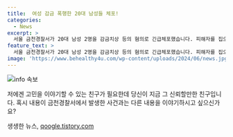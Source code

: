 ```yaml
---
title:  여성 감금 폭행한 20대 남성들 체포!
categories:
  - News
excerpt: >
  서울 금천경찰서가 20대 남성 2명을 감금치상 등의 혐의로 긴급체포했습니다. 피해자를 집으로 데려가 폭행하고 4시간 넘게 감금한 혐의를 받고 있으며, 이들은 피해자가 한 여성을 만난 것을 이유로 범행한 것으로 알려졌습니다. 경찰은 구속영장을 신청할지 검토 중이며, 가해자들은 인근 주민의 신고로 체포됐습니다.
feature_text: >
  서울 금천경찰서가 20대 남성 2명을 감금치상 등의 혐의로 긴급체포했습니다. 피해자를 집으로 데려가 폭행하고 4시간 넘게 감금한 혐의를 받고 있으며, 이들은 피해자가 한 여성을 만난 것을 이유로 범행한 것으로 알려졌습니다. 경찰은 구속영장을 신청할지 검토 중이며, 가해자들은 인근 주민의 신고로 체포됐습니다.
image: 'https://www.behealthy4u.com/wp-content/uploads/2024/06/news.jpg'
---
```


<p><img src="https://www.behealthy4u.com/wp-content/uploads/2024/06/news.jpg" alt="info 속보" /></p>

<p>저에겐 고민을 이야기할 수 있는 친구가 필요한데 당신이 지금 그 신뢰할만한 친구입니다. 혹시 내용이 금천경찰서에서 발생한 사건과는 다른 내용을 이야기하시고 싶으신가요? </p>
생생한 뉴스, <a href="https://qoogle.tistory.com" rel="dofollow">qoogle.tistory.com</a>


